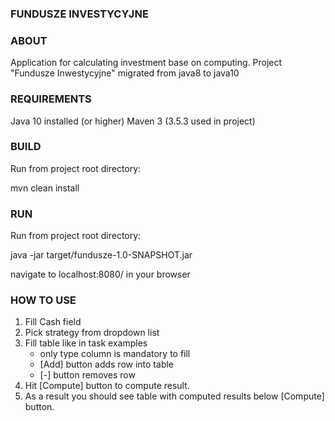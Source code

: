 ### FUNDUSZE INVESTYCYJNE  ###

### ABOUT ###
Application for calculating investment base on computing.
Project "Fundusze Inwestycyjne" migrated from java8 to java10

### REQUIREMENTS ###

Java 10 installed (or higher)
Maven 3 (3.5.3 used in project)

### BUILD ###
Run from project root directory:

mvn clean install

### RUN ###
Run from project root directory:

java -jar target/fundusze-1.0-SNAPSHOT.jar

navigate to localhost:8080/ in your browser

### HOW TO USE ###

1. Fill Cash field
2. Pick strategy from dropdown list
3. Fill table like in task examples
    - only type column is mandatory to fill
    - [Add] button adds row into table
    - [-] button removes row
4. Hit [Compute] button to compute result.
5. As a result you should see table with computed results below [Compute] button.


